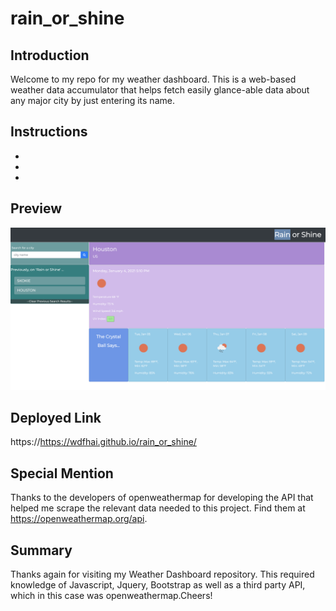 # rain_or_shine

## Introduction

Welcome to my repo for my weather dashboard. This is a web-based weather data accumulator that helps fetch easily glance-able data about any major city by just entering its name.

## Instructions

-
-
-

## Preview

<img src='./assets/preview.png' alt='weather dashboard preview'>

## Deployed Link

https://https://wdfhai.github.io/rain_or_shine/

## Special Mention

Thanks to the developers of openweathermap for developing the API that helped me scrape the relevant data needed to this project. Find them at https://openweathermap.org/api.

## Summary

Thanks again for visiting my Weather Dashboard repository. This required knowledge of Javascript, Jquery, Bootstrap as well as a third party API, which in this case was openweathermap.Cheers!
